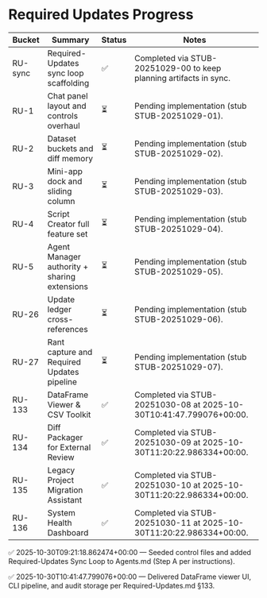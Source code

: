 # Required Updates Progress

| Bucket | Summary | Status | Notes |
| --- | --- | --- | --- |
| RU-sync | Required-Updates sync loop scaffolding | ✅ | Completed via STUB-20251029-00 to keep planning artifacts in sync. |
| RU-1 | Chat panel layout and controls overhaul | ⏳ | Pending implementation (stub STUB-20251029-01). |
| RU-2 | Dataset buckets and diff memory | ⏳ | Pending implementation (stub STUB-20251029-02). |
| RU-3 | Mini-app dock and sliding column | ⏳ | Pending implementation (stub STUB-20251029-03). |
| RU-4 | Script Creator full feature set | ⏳ | Pending implementation (stub STUB-20251029-04). |
| RU-5 | Agent Manager authority + sharing extensions | ⏳ | Pending implementation (stub STUB-20251029-05). |
| RU-26 | Update ledger cross-references | ⏳ | Pending implementation (stub STUB-20251029-06). |
| RU-27 | Rant capture and Required Updates pipeline | ⏳ | Pending implementation (stub STUB-20251029-07). |
| RU-133 | DataFrame Viewer & CSV Toolkit | ✅ | Completed via STUB-20251030-08 at 2025-10-30T10:41:47.799076+00:00. |
| RU-134 | Diff Packager for External Review | ✅ | Completed via STUB-20251030-09 at 2025-10-30T11:20:22.986334+00:00. |
| RU-135 | Legacy Project Migration Assistant | ✅ | Completed via STUB-20251030-10 at 2025-10-30T11:20:22.986334+00:00. |
| RU-136 | System Health Dashboard | ✅ | Completed via STUB-20251030-11 at 2025-10-30T11:20:22.986334+00:00. |
✅ 2025-10-30T09:21:18.862474+00:00 — Seeded control files and added Required-Updates Sync Loop to Agents.md (Step A per instructions).

✅ 2025-10-30T10:41:47.799076+00:00 — Delivered DataFrame viewer UI, CLI pipeline, and audit storage per Required-Updates.md §133.
